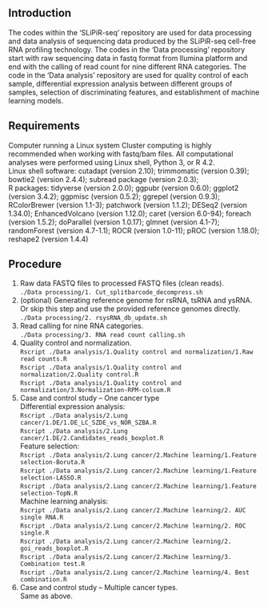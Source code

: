 ## Introduction
The codes within the ‘SLiPiR-seq’ repository are used for data processing and data analysis of sequencing data produced by the SLiPiR-seq cell-free RNA profiling technology. The codes in the ‘Data processing’ repository start with raw sequencing data in fastq format from Ilumina platform and end with the calling of read count for nine different RNA categories. The code in the ‘Data analysis’ repository are used for quality control of each sample, differential expression analysis between different groups of samples, selection of discriminating features, and establishment of machine learning models.
## Requirements
Computer running a Linux system Cluster computing is highly recommended when working with fastq/bam files. All computational analyses were performed using Linux shell, Python 3, or R 4.2.\
Linux shell software: cutadapt (version 2.10); trimmomatic (version 0.39); bowtie2 (version 2.4.4); subread package (version 2.0.3); \
R packages:  tidyverse (version 2.0.0); ggpubr (version 0.6.0); ggplot2 (version 3.4.2); ggpmisc (version  0.5.2); ggrepel (version 0.9.3); RColorBrewer (version 1.1-3); patchwork (version 1.1.2); DESeq2 (version 1.34.0); EnhancedVolcano (version 1.12.0); caret (version 6.0-94); foreach (version 1.5.2); doParallel (version 1.0.17); glmnet (version  4.1-7); randomForest (version 4.7-1.1); ROCR (version 1.0-11);  pROC (version 1.18.0); reshape2 (version 1.4.4)
## Procedure
1.	Raw data FASTQ files to processed FASTQ files (clean reads).\
```./Data processing/1. Cut_splitbarcode_decompress.sh```
2.	(optional) Generating reference genome for rsRNA, tsRNA and ysRNA. Or skip this step and use the provided reference genomes directly.\
```./Data processing/2. rsysRNA_db_update.sh```
3.	Read calling for nine RNA categories.\
```./Data processing/3. RNA read count calling.sh```
4.	Quality control and normalization.\
```Rscript ./Data analysis/1.Quality control and normalization/1.Raw read counts.R ```\
```Rscript ./Data analysis/1.Quality control and normalization/2.Quality control.R ```\
```Rscript ./Data analysis/1.Quality control and normalization/3.Normalization-RPM-colsum.R ```
5.	Case and control study – One cancer type\
Differential expression analysis:\
```Rscript ./Data analysis/2.Lung cancer/1.DE/1.DE_LC_SZDE_vs_NOR_SZBA.R```\
```Rscript ./Data analysis/2.Lung cancer/1.DE/2.Candidates_reads_boxplot.R```\
Feature selection:\
```Rscript ./Data analysis/2.Lung cancer/2.Machine learning/1.Feature selection-Boruta.R```\
```Rscript ./Data analysis/2.Lung cancer/2.Machine learning/1.Feature selection-LASSO.R```\
```Rscript ./Data analysis/2.Lung cancer/2.Machine learning/1.Feature selection-TopN.R```\
Machine learning analysis:\
```Rscript ./Data analysis/2.Lung cancer/2.Machine learning/2. AUC single RNA.R```\
```Rscript ./Data analysis/2.Lung cancer/2.Machine learning/2. ROC single.R```\
```Rscript ./Data analysis/2.Lung cancer/2.Machine learning/2. goi_reads_boxplot.R```\
```Rscript ./Data analysis/2.Lung cancer/2.Machine learning/3. Combination test.R```\
```Rscript ./Data analysis/2.Lung cancer/2.Machine learning/4. Best combination.R```
6.	Case and control study – Multiple cancer types.\
Same as above.


